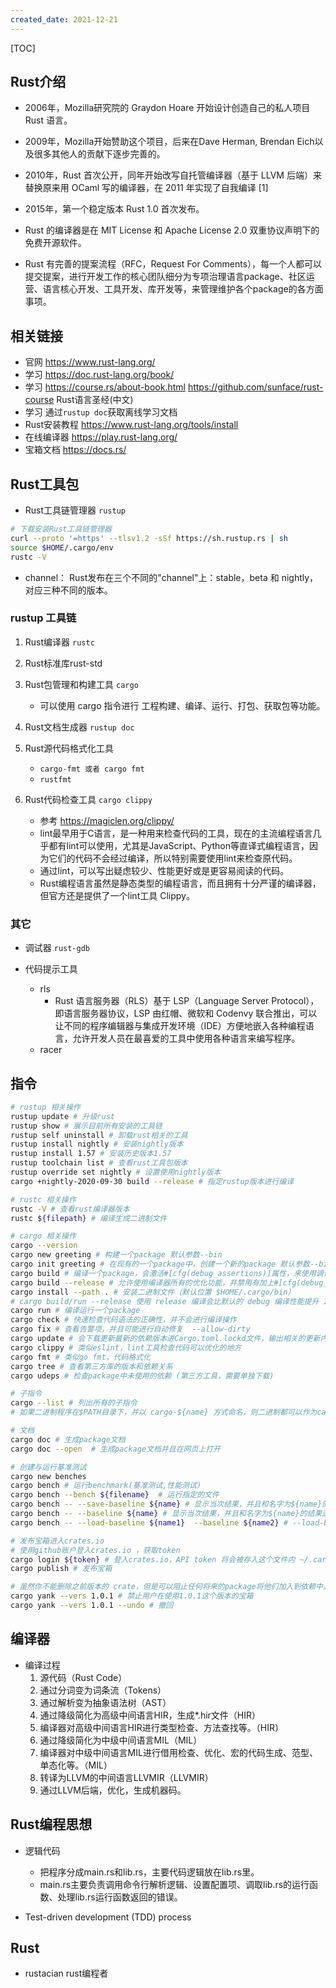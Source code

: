 ```yaml
---
created_date: 2021-12-21
---
```


[TOC]

## Rust介绍

- 2006年，Mozilla研究院的 Graydon Hoare 开始设计创造自己的私人项目 Rust 语言。

- 2009年，Mozilla开始赞助这个项目，后来在Dave Herman, Brendan Eich以及很多其他人的贡献下逐步完善的。

- 2010年，Rust 首次公开，同年开始改写自托管编译器（基于 LLVM 后端）来替换原来用 OCaml 写的编译器，在 2011 年实现了自我编译 [1]

- 2015年，第一个稳定版本 Rust 1.0 首次发布。

- Rust 的编译器是在 MIT License 和 Apache License 2.0 双重协议声明下的免费开源软件。

- Rust 有完善的提案流程（RFC，Request For Comments），每一个人都可以提交提案，进行开发工作的核心团队细分为专项治理语言package、社区运营、语言核心开发、工具开发、库开发等，来管理维护各个package的各方面事项。

## 相关链接

- 官网 https://www.rust-lang.org/
- 学习 https://doc.rust-lang.org/book/
- 学习 https://course.rs/about-book.html https://github.com/sunface/rust-course Rust语言圣经(中文)
- 学习 通过`rustup doc`获取离线学习文档
- Rust安装教程 https://www.rust-lang.org/tools/install
- 在线编译器 https://play.rust-lang.org/
- 宝箱文档 https://docs.rs/

## Rust工具包

- Rust工具链管理器 `rustup`

```bash
# 下载安装Rust工具链管理器
curl --proto '=https' --tlsv1.2 -sSf https://sh.rustup.rs | sh
source $HOME/.cargo/env
rustc -V
```

- channel： Rust发布在三个不同的"channel"上：stable，beta 和 nightly，对应三种不同的版本。

### rustup 工具链

1. Rust编译器 `rustc`

2. Rust标准库rust-std

3. Rust包管理和构建工具 `cargo`

   - 可以使用 cargo 指令进行 工程构建、编译、运行、打包、获取包等功能。

4. Rust文档生成器 `rustup doc`

5. Rust源代码格式化工具

   - `cargo-fmt 或者 cargo fmt`
   - `rustfmt`

6. Rust代码检查工具 `cargo clippy`

   - 参考 https://magiclen.org/clippy/
   - lint最早用于C语言，是一种用来检查代码的工具，现在的主流编程语言几乎都有lint可以使用，尤其是JavaScript、Python等直译式编程语言，因为它们的代码不会经过编译，所以特别需要使用lint来检查原代码。
   - 通过lint，可以写出疑虑较少、性能更好或是更容易阅读的代码。
   - Rust编程语言虽然是静态类型的编程语言，而且拥有十分严谨的编译器，但官方还是提供了一个lint工具 Clippy。

### 其它

- 调试器 `rust-gdb`

- 代码提示工具

  - rls
    - Rust 语言服务器（RLS）基于 LSP（Language Server Protocol），即语言服务器协议，LSP 由红帽、微软和 Codenvy 联合推出，可以让不同的程序编辑器与集成开发环境（IDE）方便地嵌入各种编程语言，允许开发人员在最喜爱的工具中使用各种语言来编写程序。
  - racer

## 指令

```bash
# rustup 相关操作
rustup update # 升级rust
rustup show # 展示目前所有安装的工具链
rustup self uninstall # 卸载rust相关的工具
rustup install nightly # 安装nightly版本
rustup install 1.57 # 安装历史版本1.57
rustup toolchain list # 查看rust工具包版本
rustup override set nightly # 设置使用nightly版本
cargo +nightly-2020-09-30 build --release # 指定rustup版本进行编译
```

```bash
# rustc 相关操作
rustc -V # 查看rust编译器版本
rustc ${filepath} # 编译生成二进制文件
```

```bash
# cargo 相关操作
cargo --version
cargo new greeting # 构建一个package 默认参数--bin
cargo init greeting # 在现有的一个package中，创建一个新的package 默认参数--bin
cargo build # 编译一个package，会激活#[cfg(debug_assertions)]属性，来使用调试(debug)相关的代码。
cargo build --release # 允许使用编译器所有的优化功能，并禁用有加上#[cfg(debug_assertions)]属性的代码
cargo install --path . # 安装二进制文件（默认位置 $HOME/.cargo/bin）
# cargo build/run --release 使用 release 编译会比默认的 debug 编译性能提升 10 倍以上，但是 release 缺点是编译速度较慢，而且不会显示 panic backtrace 的具体行号 
cargo run # 编译运行一个package
cargo check # 快速检查代码语法的正确性，并不会进行编译操作
cargo fix # 查看告警项，并且可能进行自动修复  --allow-dirty
cargo update # 会下载更新最新的依赖版本进Cargo.toml.lockd文件，输出相关的更新内容；但Cargo.toml的文件需要手动更新。
cargo clippy # 类似eslint，lint工具检查代码可以优化的地方
cargo fmt # 类似go fmt，代码格式化
cargo tree # 查看第三方库的版本和依赖关系
cargo udeps # 检查package中未使用的依赖 (第三方工具，需要单独下载)

# 子指令
cargo --list # 列出所有的子指令
# 如果二进制程序在$PATH目录下，并以 cargo-${name} 方式命名，则二进制都可以作为cargo的子指令，可以通过cargo ${name} 来运行

# 文档
cargo doc # 生成package文档
cargo doc --open  # 生成package文档并且在网页上打开

# 创建与运行基准测试
cargo new benches
cargo bench # 运行benchmark(基准测试,性能测试)
cargo bench --bench ${filename}  # 运行指定的文件
cargo bench -- --save-baseline ${name} # 显示当次结果，并且和名字为${name}的结果进行比较，然后将当次结果覆盖进${name}
cargo bench -- --baseline ${name} # 显示当次结果，并且和名字为${name}的结果进行比较
cargo bench -- --load-baseline ${name1}  --baseline ${name2} # --load-baseline ${name} 加载名字为${name1}的结果作为当次结果，将名字为{name2}的结果作为上次结果，然后进行比较

# 发布宝箱进入crates.io 
# 使用github账户登入crates.io ，获取token
cargo login ${token} # 登入crates.io，API token 将会被存入这个文件内 ~/.cargo/credentials 
cargo publish # 发布宝箱

# 虽然你不能删除之前版本的 crate，但是可以阻止任何将来的package将他们加入到依赖中。通 cargo yank 指令
cargo yank --vers 1.0.1 # 禁止用户在使用1.0.1这个版本的宝箱
cargo yank --vers 1.0.1 --undo # 撤回
```

## 编译器

- 编译过程
  1. 源代码（Rust Code）
  2. 通过分词变为词条流（Tokens）
  3. 通过解析变为抽象语法树（AST）
  4. 通过降级简化为高级中间语言HIR，生成\*.hir文件（HIR）
  5. 编译器对高级中间语言HIR进行类型检查、方法查找等。（HIR）
  6. 通过降级简化为中级中间语言MIL（MIL）
  7. 编译器对中级中间语言MIL进行借用检查、优化、宏的代码生成、范型、单态化等。（MIL）
  8. 转译为LLVM的中间语言LLVMIR（LLVMIR）
  9. 通过LLVM后端，优化，生成机器码。

## Rust编程思想

- 逻辑代码

  - 把程序分成main.rs和lib.rs，主要代码逻辑放在lib.rs里。
  - main.rs主要负责调用命令行解析逻辑、设置配置项、调取lib.rs的运行函数、处理lib.rs运行函数返回的错误。

- Test-driven development (TDD) process

## Rust

- rustacian rust编程者
